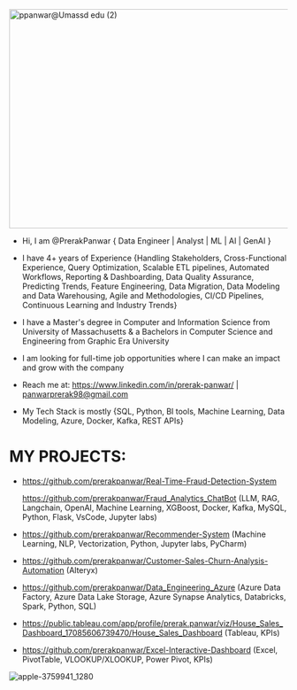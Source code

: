 <img width="1584" height="396" alt="ppanwar@Umassd edu (2)" src="https://github.com/user-attachments/assets/7a981fdb-df99-48f4-a5ef-b4c04659f12f" />

- Hi, I am @PrerakPanwar { Data Engineer | Analyst | ML | AI | GenAI }

- I have 4+ years of Experience {Handling Stakeholders, Cross-Functional Experience, Query Optimization, Scalable ETL pipelines, Automated Workflows, Reporting & Dashboarding, Data Quality Assurance, Predicting Trends, Feature Engineering, Data Migration, Data Modeling and Data Warehousing, Agile and Methodologies, CI/CD Pipelines, Continuous Learning and Industry Trends}

- I have a Master's degree in Computer and Information Science from University of Massachusetts & a Bachelors in Computer Science and Engineering from Graphic Era University

- I am looking for full-time job opportunities where I can make an impact and grow with the company

- Reach me at: https://www.linkedin.com/in/prerak-panwar/ | panwarprerak98@gmail.com

- My Tech Stack is mostly {SQL, Python, BI tools, Machine Learning, Data Modeling, Azure, Docker, Kafka, REST APIs}

# MY PROJECTS:
- https://github.com/prerakpanwar/Real-Time-Fraud-Detection-System

  https://github.com/prerakpanwar/Fraud_Analytics_ChatBot
(LLM, RAG, Langchain, OpenAI, Machine Learning, XGBoost, Docker, Kafka, MySQL, Python, Flask, VsCode, Jupyter labs)

- https://github.com/prerakpanwar/Recommender-System
(Machine Learning, NLP, Vectorization, Python, Jupyter labs, PyCharm)

- https://github.com/prerakpanwar/Customer-Sales-Churn-Analysis-Automation
(Alteryx)

- https://github.com/prerakpanwar/Data_Engineering_Azure
(Azure Data Factory, Azure Data Lake Storage, Azure Synapse Analytics, Databricks, Spark, Python, SQL)

- https://public.tableau.com/app/profile/prerak.panwar/viz/House_Sales_Dashboard_17085606739470/House_Sales_Dashboard
(Tableau, KPIs)

- https://github.com/prerakpanwar/Excel-Interactive-Dashboard
(Excel, PivotTable, VLOOKUP/XLOOKUP, Power Pivot, KPIs)


![apple-3759941_1280](https://github.com/user-attachments/assets/ee5c974d-407e-40cb-b596-d074feff1712)

